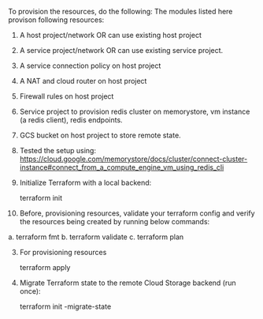 To provision the resources, do the following:
The modules listed here provison following resources:

1. A host project/network OR can use existing host project
2. A service project/network OR can use existing service project.
3. A service connection policy on host project
4. A NAT and cloud router on host project
5. Firewall rules on host project
6. Service project to provision redis cluster on memorystore, vm instance (a redis client), redis endpoints.
7. GCS bucket on host project to store remote state.
8. Tested the setup using: https://cloud.google.com/memorystore/docs/cluster/connect-cluster-instance#connect_from_a_compute_engine_vm_using_redis_cli
    
 1. Initialize Terraform with a local backend:

    terraform init

 2. Before, provisioning resources, validate your terraform config and verify the resources being created by running below commands:

 a. terraform fmt
 b. terraform validate
 c. terraform plan


 3. For provisioning resources 

    terraform apply

 4. Migrate Terraform state to the remote Cloud Storage backend (run once):

    terraform init -migrate-state




